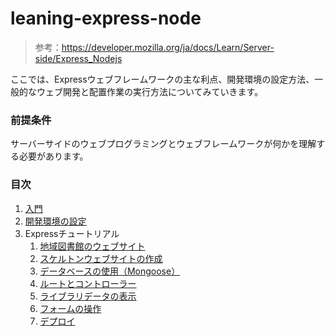 # leaning-express-node

> 参考：https://developer.mozilla.org/ja/docs/Learn/Server-side/Express_Nodejs

ここでは、Expressウェブフレームワークの主な利点、開発環境の設定方法、一般的なウェブ開発と配置作業の実行方法についてみていきます。

### 前提条件

サーバーサイドのウェブプログラミングとウェブフレームワークが何かを理解する必要があります。

### 目次

1. [入門](https://github.com/ittoku-ky73/leaning-express-node/doc/introduction.md)
2. [開発環境の設定](https://github.com/ittoku-ky73/leaning-express-node/doc/development-environment.md)
3. Expressチュートリアル
   1. [地域図書館のウェブサイト](https://github.com/ittoku-ky73/leaning-express-node/doc/local-library-website.md)
   2. [スケルトンウェブサイトの作成](https://github.com/ittoku-ky73/leaning-express-node/doc/skeleton-website.md)
   3. [データベースの使用（Mongoose）](https://github.com/ittoku-ky73/leaning-express-node/doc/mongoose.md)
   4. [ルートとコントローラー](https://github.com/ittoku-ky73/leaning-express-node/doc/routes.md)
   5. [ライブラリデータの表示](https://github.com/ittoku-ky73/leaning-express-node/doc/displaying-data.md)
   6. [フォームの操作](https://github.com/ittoku-ky73/leaning-express-node/doc/forms.md)
   7. [デプロイ](https://github.com/ittoku-ky73/leaning-express-node/doc/deployment.md)

